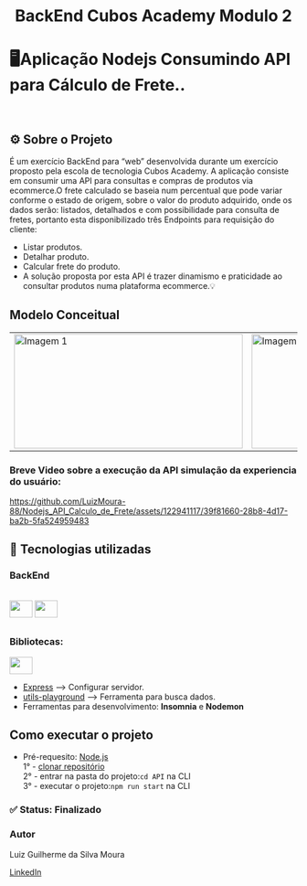 
# <p align = "center">BackEnd Cubos Academy Modulo 2</p>

# 🖥️Aplicação Nodejs Consumindo API para Cálculo de Frete.. 

<br>

## ⚙️ Sobre o Projeto
É um exercício BackEnd para “web” desenvolvida durante um exercício proposto pela escola de tecnologia Cubos Academy.
A aplicação consiste em consumir uma API para consultas e compras de produtos via ecommerce.O frete calculado se baseia num percentual que pode variar conforme o 
estado de origem, sobre o valor do produto adquirido, onde os dados serão: 
listados, detalhados e com possibilidade para consulta de fretes, portanto esta disponibilizado três Endpoints para requisição do
cliente:
- Listar produtos.
- Detalhar produto.
- Calcular frete do produto.
- A solução proposta por esta API é trazer dinamismo e praticidade ao consultar produtos numa plataforma ecommerce.💡
##
 ## Modelo Conceitual


   <div>
        <table>
            <tr>
                <td><img height="200" width ="400" src="https://github.com/LuizMoura-88/My-readme/assets/122941117/d504e5fd-d42b-4612-9558-92be86cc6088" alt="Imagem 1"></td>
                <td><img height="200" width ="400" src="https://github.com/LuizMoura-88/My-readme/assets/122941117/b0c44513-dcb2-400d-91da-04e2aa1d4019" alt="Imagem 2"></td>
            </tr>
        </table>
    </div>


### Breve Video sobre a execução da API simulação da experiencia do usuário:

https://github.com/LuizMoura-88/Nodejs_API_Calculo_de_Frete/assets/122941117/39f81660-28b8-4d17-ba2b-5fa524959483

## 📝 Tecnologias utilizadas
  ### BackEnd
<div style="display: inline_block"><br>
  <img  height="30" width ="40" src="https://cdn.jsdelivr.net/gh/devicons/devicon/icons/javascript/javascript-original.svg" />
  <img height="30" width ="40" src="https://cdn.jsdelivr.net/gh/devicons/devicon/icons/nodejs/nodejs-plain.svg" />                         
</div>

##
      

  ### Bibliotecas:

<img height="30" width ="40"  src="https://cdn.jsdelivr.net/gh/devicons/devicon/icons/npm/npm-original-wordmark.svg" />

 - [Express](https://www.npmjs.com/package/express) --> Configurar servidor.
- [utils-playground](https://www.npmjs.com/package/utils-playground) --> Ferramenta para busca dados.                       
 - Ferramentas para desenvolvimento: <strong> Insomnia</strong>  e <strong>Nodemon</strong>   

##

## Como executar o projeto
- Pré-requesito: [Node.js](https://nodejs.org/en)<br>
1° - [clonar repositório]( https://github.com/LuizMoura-88/Nodejs_API_Calculo_de_Frete)<br>
2° - entrar na pasta do projeto:``` cd API ```  na CLI<br> 
3° - executar o projeto:``` npm run start ``` na CLI <br>

### ✅ Status: Finalizado

### Autor

Luiz Guilherme da Silva Moura

[LinkedIn](https://www.linkedin.com/in/luiz-moura-b60099252/)
